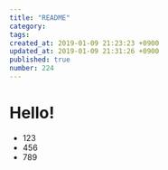 ```yaml
---
title: "README"
category: 
tags: 
created_at: 2019-01-09 21:23:23 +0900
updated_at: 2019-01-09 21:31:26 +0900
published: true
number: 224
---
```


# Hello!

- 123
- 456
- 789
